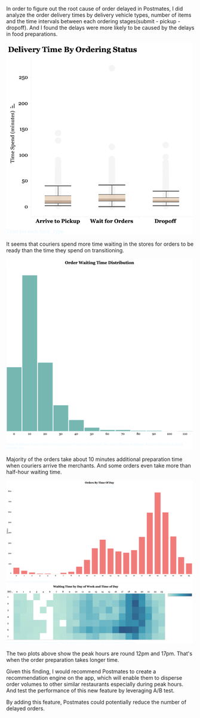 In order to figure out the root cause of order delayed in Postmates, I did analyze the order delivery times by delivery vehicle types, number of items and the time intervals between each ordering stages(submit - pickup - dropoff). And I found the delays were more likely to be caused by the delays in food preparations.

<img src="durations_by_orderingstages.png" width=500>

It seems that couriers spend more time waiting in the stores for orders to be ready than the time they spend on transitioning.

<img src="waiting_time_distribution.png" width=500>

Majority of the orders take about 10 minutes additional preparation time when couriers arrive the merchants. And some orders even take more than half-hour waiting time.

<img src="orders by hours.png" width=500>

<img src="heatmap.png" width=500>

The two plots above show the peak hours are round 12pm and 17pm. That's when the order preparation takes longer time.

Given this finding, I would recommend Postmates to create a recommendation engine on the app, which will enable them to disperse order volumes to other similar restaurants especially during peak hours. And test the performance of this new feature by leveraging A/B test.

By adding this feature, Postmates could potentially reduce the number of delayed orders.
